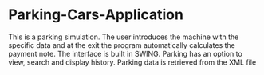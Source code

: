 # Parking-Cars-Application

This is a parking simulation. The user introduces the machine with the specific data and at the exit the program automatically calculates the payment note. The interface is built in SWING. 
Parking has an option to view, search and display history. Parking data is retrieved from the XML file
